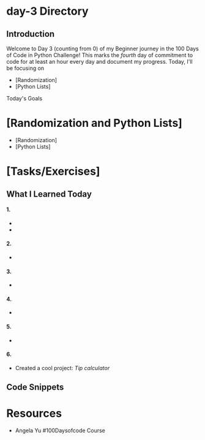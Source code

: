 # day-3 Directory

## Introduction
Welcome to Day 3 (counting from 0) of my Beginner journey in the 100 Days of Code in Python Challenge! This marks the *fourth* day of commitment to code for at least an hour every day and document my progress. Today, I'll be focusing on 
- [Randomization]
- [Python Lists]

Today's Goals
# [Randomization and Python Lists]
- [Randomization]
- [Python Lists]


# [Tasks/Exercises]


## What I Learned Today
#### 1.
- 
- 

#### 2.
- 

#### 3. 
-

#### 4. 
-

#### 5.
-

#### 6.
- Created a cool project: *Tip calculator*

## Code Snippets

# Resources
- Angela Yu #100Daysofcode Course